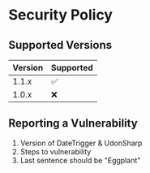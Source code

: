 # Security Policy

## Supported Versions

| Version | Supported          |
| ------- | ------------------ |
| 1.1.x   | :white_check_mark: |
| 1.0.x   | :x:                |

## Reporting a Vulnerability

1. Version of DateTrigger & UdonSharp
2. Steps to vulnerability
3. Last sentence should be "Eggplant"

